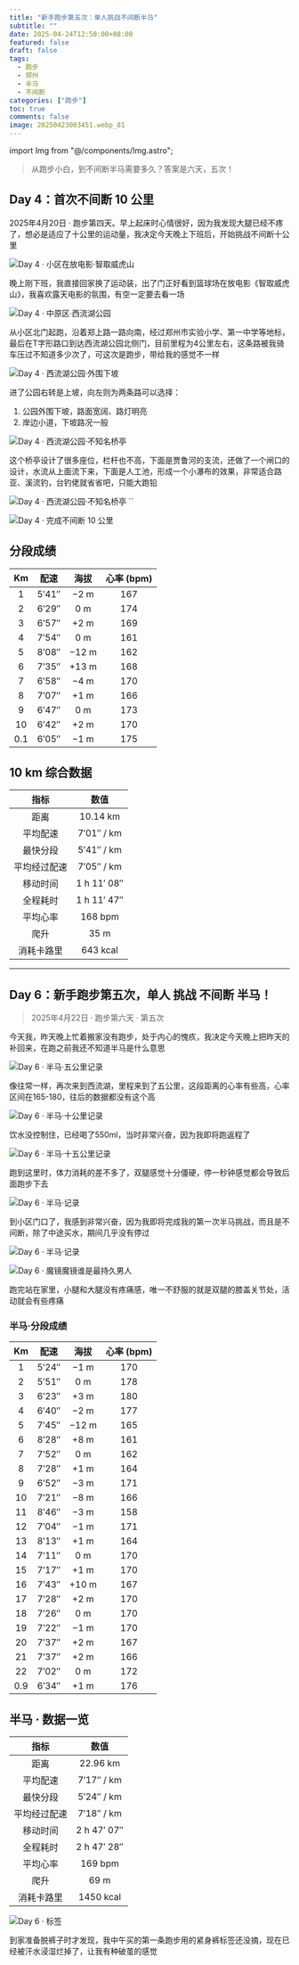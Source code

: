 ```yaml
---
title: "新手跑步第五次：单人挑战不间断半马"
subtitle: ""
date: 2025-04-24T12:50:00+08:00
featured: false
draft: false
tags:
  - 跑步
  - 郑州
  - 半马
  - 不间断
categories: ["跑步"]
toc: true
comments: false
image: 20250423003451.webp_81
---
```

import Img from "@/components/Img.astro";

> 从跑步小白，到不间断半马需要多久？答案是六天，五次！

## Day 4：首次不间断 10 公里

2025年4月20日 · 跑步第四天。早上起床时心情很好，因为我发现大腿已经不疼了，想必是适应了十公里的运动量，我决定今天晚上下班后，开始挑战不间断十公里

<Img
  src="20250423004421.webp_736"
  alt="Day 4 · 小区在放电影·智取威虎山"
/>

晚上刚下班，我直接回家换了运动装，出了门正好看到篮球场在放电影《智取威虎山》，我喜欢露天电影的氛围，有空一定要去看一场

<Img
  src="202504230044221.webp_736"
  alt="Day 4 · 中原区·西流湖公园"
/>

从小区北门起跑，沿着郑上路一路向南，经过郑州市实验小学、第一中学等地标，最后在T字形路口到达西流湖公园北侧门，目前里程为4公里左右，这条路被我骑车压过不知道多少次了，可这次是跑步，带给我的感觉不一样

<Img
  src="202504230044222.webp_736"
  alt="Day 4 · 西流湖公园·外围下坡"
/>

进了公园右转是上坡，向左则为两条路可以选择：

1. 公园外围下坡，路面宽阔、路灯明亮
2. 岸边小道，下坡路况一般

<Img
  src="20250423004423.webp_736"
  alt="Day 4 · 西流湖公园·不知名桥亭"
/>

这个桥亭设计了很多座位，栏杆也不高，下面是贾鲁河的支流，还做了一个闸口的设计，水流从上面流下来，下面是人工池，形成一个小瀑布的效果，非常适合路亚、溪流钓，台钓佬就省省吧，只能大跑铅

<Img
  src="202504230044231.webp_736"
  alt="Day 4 · 西流湖公园·不知名桥亭"
/>
``

<Img
  src="20250423005205.webp"
  exif={false}
  alt="Day 4 · 完成不间断 10 公里"
/>

## 分段成绩

| Km  | 配速  | 海拔  | 心率 (bpm) |
| :-: | :---: | :---: | :--------: |
|  1  | 5′41″ | −2 m  |    167     |
|  2  | 6′29″ |  0 m  |    174     |
|  3  | 6′57″ | +2 m  |    169     |
|  4  | 7′54″ |  0 m  |    161     |
|  5  | 8′08″ | −12 m |    162     |
|  6  | 7′35″ | +13 m |    168     |
|  7  | 6′58″ | −4 m  |    170     |
|  8  | 7′07″ | +1 m  |    166     |
|  9  | 6′47″ |  0 m  |    173     |
| 10  | 6′42″ | +2 m  |    170     |
| 0.1 | 6′05″ | −1 m  |    175     |

## 10 km 综合数据

|     指标     |    数值     |
| :----------: | :---------: |
|     距离     |  10.14 km   |
|   平均配速   | 7′01″ / km  |
|   最快分段   | 5′41″ / km  |
| 平均经过配速 | 7′05″ / km  |
|   移动时间   | 1 h 11′ 08″ |
|   全程耗时   | 1 h 11′ 47″ |
|   平均心率   |   168 bpm   |
|     爬升     |    35 m     |
|  消耗卡路里  |  643 kcal   |

---

## Day 6：新手跑步第五次，单人 挑战 不间断 半马！

> 2025年4月22日 · 跑步第六天 · 第五次

今天我，昨天晚上忙着搬家没有跑步，处于内心的愧疚，我决定今天晚上把昨天的补回来，在跑之前我还不知道半马是什么意思

<Img
  src="202504230038393.webp_736"
  alt="Day 6 · 半马·五公里记录"
/>

像往常一样，再次来到西流湖，里程来到了五公里，这段距离的心率有些高，心率区间在165-180，往后的数据都没有这个高

<Img
  src="202504230038412.webp_736"
  alt="Day 6 · 半马·十公里记录"
/>

饮水没控制住，已经喝了550ml，当时非常兴奋，因为我即将跑返程了

<Img
  src="20250423003840.webp_736"
  alt="Day 6 · 半马·十五公里记录"
/>

跑到这里时，体力消耗的差不多了，双腿感觉十分僵硬，停一秒钟感觉都会导致后面跑步下去

<Img
  src="20250423003451.webp"
  alt="Day 6 · 半马·记录"
/>

到小区门口了，我感到非常兴奋，因为我即将完成我的第一次半马挑战，而且是不间断，除了中途买水，期间几乎没有停过

<Img
  src="202504230052051.webp"
  exif={false}
  alt="Day 6 · 半马·记录"
/>

<Img
  src="20250423003452.webp_736"
  alt="Day 6 · 魔镜魔镜谁是最持久男人"
/>

跑完站在家里，小腿和大腿没有疼痛感，唯一不舒服的就是双腿的膝盖关节处，活动就会有些疼痛

### 半马·分段成绩

| Km  | 配速  | 海拔  | 心率 (bpm) |
| :-: | :---: | :---: | :--------: |
|  1  | 5′24″ | −1 m  |    170     |
|  2  | 5′51″ |  0 m  |    178     |
|  3  | 6′23″ | +3 m  |    180     |
|  4  | 6′40″ | −2 m  |    177     |
|  5  | 7′45″ | −12 m |    165     |
|  6  | 8′28″ | +8 m  |    161     |
|  7  | 7′52″ |  0 m  |    162     |
|  8  | 7′28″ | +1 m  |    164     |
|  9  | 6′52″ | −3 m  |    171     |
| 10  | 7′21″ | −8 m  |    166     |
| 11  | 8′46″ | −3 m  |    158     |
| 12  | 7′04″ | −1 m  |    171     |
| 13  | 8′13″ | +1 m  |    164     |
| 14  | 7′11″ |  0 m  |    170     |
| 15  | 7′17″ | +1 m  |    170     |
| 16  | 7′43″ | +10 m |    167     |
| 17  | 7′28″ | +2 m  |    170     |
| 18  | 7′26″ |  0 m  |    170     |
| 19  | 7′22″ | −1 m  |    170     |
| 20  | 7′37″ | +2 m  |    167     |
| 21  | 7′37″ | +2 m  |    166     |
| 22  | 7′02″ |  0 m  |    172     |
| 0.9 | 6′34″ | +1 m  |    176     |

## 半马 · 数据一览

|     指标     |    数值     |
| :----------: | :---------: |
|     距离     |  22.96 km   |
|   平均配速   | 7′17″ / km  |
|   最快分段   | 5′24″ / km  |
| 平均经过配速 | 7′18″ / km  |
|   移动时间   | 2 h 47′ 07″ |
|   全程耗时   | 2 h 47′ 28″ |
|   平均心率   |   169 bpm   |
|     爬升     |    69 m     |
|  消耗卡路里  |  1450 kcal  |

<Img
  src="20250423003453.webp_736"
  alt="Day 6 · 标签"
/>

到家准备脱裤子时才发现，我中午买的第一条跑步用的紧身裤标签还没摘，现在已经被汗水浸湿烂掉了，让我有种破茧的感觉
